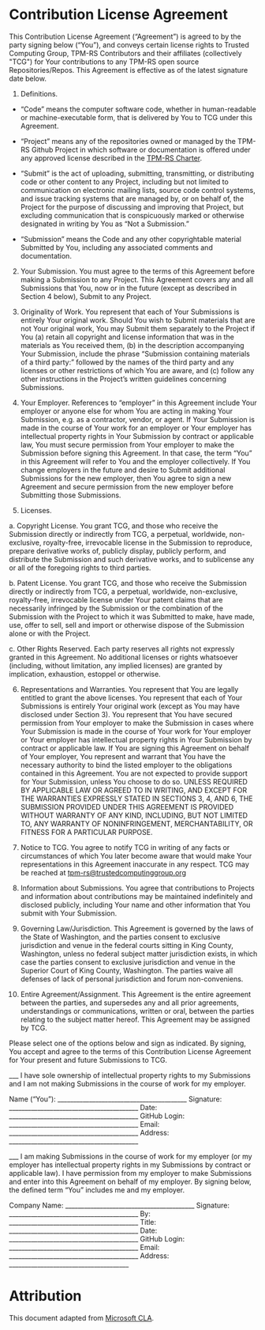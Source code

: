 # Contribution License Agreement

This Contribution License Agreement (“Agreement”) is agreed to by the party
signing below (“You”), and conveys certain license rights to Trusted Computing
Group, TPM-RS Contributors and their affiliates (collectively "TCG") for Your
contributions to any TPM-RS open source Repositories/Repos. This Agreement is effective as of
the latest signature date below.

1. Definitions.

* “Code” means the computer software code, whether in human-readable or
machine-executable form, that is delivered by You to TCG under this
Agreement.

* “Project” means any of the repositories owned or managed by the TPM-RS Github
Project in which software or documentation is offered under any approved
license described in the [TPM-RS Charter].

* “Submit” is the act of uploading, submitting, transmitting, or distributing
code or other content to any Project, including but not limited to communication
on electronic mailing lists, source code control systems, and issue tracking
systems that are managed by, or on behalf of, the Project for the purpose of
discussing and improving that Project, but excluding communication that is
conspicuously marked or otherwise designated in writing by You as “Not a
Submission.”

* “Submission” means the Code and any other copyrightable material Submitted by
You, including any associated comments and documentation.

2. Your Submission. You must agree to the terms of this Agreement before making
a Submission to any Project. This Agreement covers any and all Submissions that
You, now or in the future (except as described in Section 4 below), Submit to
any Project.

3. Originality of Work. You represent that each of Your Submissions is entirely
Your original work.  Should You wish to Submit materials that are not Your
original work, You may Submit them separately to the Project if You (a) retain
all copyright and license information that was in the materials as You received
them, (b) in the description accompanying Your Submission, include the phrase
“Submission containing materials of a third party:” followed by the names of the
third party and any licenses or other restrictions of which You are aware, and
(c) follow any other instructions in the Project’s written guidelines concerning
Submissions.

4. Your Employer. References to “employer” in this Agreement include Your
employer or anyone else for whom You are acting in making Your Submission, e.g.
as a contractor, vendor, or agent. If Your Submission is made in the course of
Your work for an employer or Your employer has intellectual property rights in
Your Submission by contract or applicable law, You must secure permission from
Your employer to make the Submission before signing this Agreement. In that
case, the term “You” in this Agreement will refer to You and the employer
collectively. If You change employers in the future and desire to Submit
additional Submissions for the new employer, then You agree to sign a new
Agreement and secure permission from the new employer before Submitting those
Submissions.

5. Licenses.

a. Copyright License. You grant TCG, and those who receive the Submission
directly or indirectly from TCG, a perpetual, worldwide, non-exclusive,
royalty-free, irrevocable license in the Submission to reproduce, prepare
derivative works of, publicly display, publicly perform, and distribute the
Submission and such derivative works, and to sublicense any or all of the
foregoing rights to third parties.

b. Patent License. You grant TCG, and those who receive the Submission
directly or indirectly from TCG, a perpetual, worldwide, non-exclusive,
royalty-free, irrevocable license under Your patent claims that are necessarily
infringed by the Submission or the combination of the Submission with the
Project to which it was Submitted to make, have made, use, offer to sell, sell
and import or otherwise dispose of the Submission alone or with the Project.

c. Other Rights Reserved. Each party reserves all rights not expressly granted
in this Agreement.  No additional licenses or rights whatsoever (including,
without limitation, any implied licenses) are granted by implication,
exhaustion, estoppel or otherwise.

6. Representations and Warranties. You represent that You are legally entitled
to grant the above licenses. You represent that each of Your Submissions is
entirely Your original work (except as You may have disclosed under Section 3).
You represent that You have secured permission from Your employer to make the
Submission in cases where Your Submission is made in the course of Your work for
Your employer or Your employer has intellectual property rights in Your
Submission by contract or applicable law. If You are signing this Agreement on
behalf of Your employer, You represent and warrant that You have the necessary
authority to bind the listed employer to the obligations contained in this
Agreement.  You are not expected to provide support for Your Submission, unless
You choose to do so. UNLESS REQUIRED BY APPLICABLE LAW OR AGREED TO IN WRITING,
AND EXCEPT FOR THE WARRANTIES EXPRESSLY STATED IN SECTIONS 3, 4, AND 6, THE
SUBMISSION PROVIDED UNDER THIS AGREEMENT IS PROVIDED WITHOUT WARRANTY OF ANY
KIND, INCLUDING, BUT NOT LIMITED TO, ANY WARRANTY OF NONINFRINGEMENT,
MERCHANTABILITY, OR FITNESS FOR A PARTICULAR PURPOSE.

7. Notice to TCG. You agree to notify TCG in writing of any facts or
circumstances of which You later become aware that would make Your
representations in this Agreement inaccurate in any respect.  TCG may be reached
at [tpm-rs@trustedcomputinggroup.org]

8. Information about Submissions. You agree that contributions to Projects and
information about contributions may be maintained indefinitely and disclosed
publicly, including Your name and other information that You submit with Your
Submission.

9. Governing Law/Jurisdiction. This Agreement is governed by the laws of the
State of Washington, and the parties consent to exclusive jurisdiction and venue
in the federal courts sitting in King County, Washington, unless no federal
subject matter jurisdiction exists, in which case the parties consent to
exclusive jurisdiction and venue in the Superior Court of King County,
Washington. The parties waive all defenses of lack of personal jurisdiction and
forum non-conveniens.

10. Entire Agreement/Assignment. This Agreement is the entire agreement between
the parties, and supersedes any and all prior agreements, understandings or
communications, written or oral, between the parties relating to the subject
matter hereof.  This Agreement may be assigned by TCG.

Please select one of the options below and sign as indicated.  By signing, You
accept and agree to the terms of this Contribution License Agreement for Your
present and future Submissions to TCG.

___  I have sole ownership of intellectual property rights to my Submissions and
I am not making Submissions in the course of work for my employer.

Name (“You”): _________________________________________
Signature: _________________________________________
Date: _________________________________________
GitHub Login: _________________________________________
Email: _________________________________________
Address: _________________________________________

___  I am making Submissions in the course of work for my employer (or my
employer has intellectual property rights in my Submissions by contract or
applicable law).  I have permission from my employer to make Submissions and
enter into this Agreement on behalf of my employer.  By signing below, the
defined term “You” includes me and my employer.

Company Name: _________________________________________
Signature: _________________________________________
By: _________________________________________
Title: _________________________________________
Date: _________________________________________
GitHub Login: _________________________________________
Email: _________________________________________
Address: ______________________________________

# Attribution

This document adapted from [Microsoft CLA].

[Microsoft CLA]: https://opensource.microsoft.com/cla/
[TPM-RS Charter]: ./CHARTER.md
[tpm-rs@trustedcomputinggroup.org]: mailto:tpm-rs@trustedcomputinggroup.org
